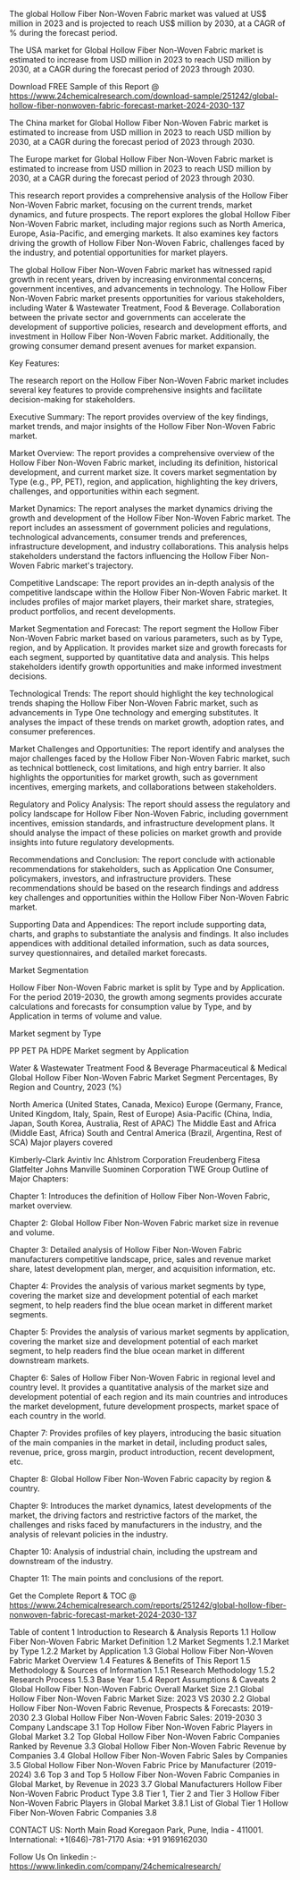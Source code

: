 The global Hollow Fiber Non-Woven Fabric market was valued at US$ million in 2023 and is projected to reach US$ million by 2030, at a CAGR of % during the forecast period.

The USA market for Global Hollow Fiber Non-Woven Fabric  market is estimated to increase from USD million in 2023 to reach USD million by 2030, at a CAGR during the forecast period of 2023 through 2030.

Download FREE Sample of this Report @ https://www.24chemicalresearch.com/download-sample/251242/global-hollow-fiber-nonwoven-fabric-forecast-market-2024-2030-137

The China market for Global Hollow Fiber Non-Woven Fabric  market is estimated to increase from USD million in 2023 to reach USD million by 2030, at a CAGR during the forecast period of 2023 through 2030.

The Europe market for Global Hollow Fiber Non-Woven Fabric market is estimated to increase from USD million in 2023 to reach USD million by 2030, at a CAGR during the forecast period of 2023 through 2030.

This research report provides a comprehensive analysis of the Hollow Fiber Non-Woven Fabric market, focusing on the current trends, market dynamics, and future prospects. The report explores the global Hollow Fiber Non-Woven Fabric market, including major regions such as North America, Europe, Asia-Pacific, and emerging markets. It also examines key factors driving the growth of Hollow Fiber Non-Woven Fabric, challenges faced by the industry, and potential opportunities for market players.

The global Hollow Fiber Non-Woven Fabric market has witnessed rapid growth in recent years, driven by increasing environmental concerns, government incentives, and advancements in technology. The Hollow Fiber Non-Woven Fabric market presents opportunities for various stakeholders, including Water & Wastewater Treatment, Food & Beverage. Collaboration between the private sector and governments can accelerate the development of supportive policies, research and development efforts, and investment in Hollow Fiber Non-Woven Fabric market. Additionally, the growing consumer demand present avenues for market expansion.

Key Features:

The research report on the Hollow Fiber Non-Woven Fabric market includes several key features to provide comprehensive insights and facilitate decision-making for stakeholders.

Executive Summary: The report provides overview of the key findings, market trends, and major insights of the Hollow Fiber Non-Woven Fabric market.

Market Overview: The report provides a comprehensive overview of the Hollow Fiber Non-Woven Fabric market, including its definition, historical development, and current market size. It covers market segmentation by Type (e.g., PP, PET), region, and application, highlighting the key drivers, challenges, and opportunities within each segment.

Market Dynamics: The report analyses the market dynamics driving the growth and development of the Hollow Fiber Non-Woven Fabric market. The report includes an assessment of government policies and regulations, technological advancements, consumer trends and preferences, infrastructure development, and industry collaborations. This analysis helps stakeholders understand the factors influencing the Hollow Fiber Non-Woven Fabric market's trajectory.

Competitive Landscape: The report provides an in-depth analysis of the competitive landscape within the Hollow Fiber Non-Woven Fabric market. It includes profiles of major market players, their market share, strategies, product portfolios, and recent developments.

Market Segmentation and Forecast: The report segment the Hollow Fiber Non-Woven Fabric market based on various parameters, such as by Type, region, and by Application. It provides market size and growth forecasts for each segment, supported by quantitative data and analysis. This helps stakeholders identify growth opportunities and make informed investment decisions.

Technological Trends: The report should highlight the key technological trends shaping the Hollow Fiber Non-Woven Fabric market, such as advancements in Type One technology and emerging substitutes. It analyses the impact of these trends on market growth, adoption rates, and consumer preferences.

Market Challenges and Opportunities: The report identify and analyses the major challenges faced by the Hollow Fiber Non-Woven Fabric market, such as technical bottleneck, cost limitations, and high entry barrier. It also highlights the opportunities for market growth, such as government incentives, emerging markets, and collaborations between stakeholders.

Regulatory and Policy Analysis: The report should assess the regulatory and policy landscape for Hollow Fiber Non-Woven Fabric, including government incentives, emission standards, and infrastructure development plans. It should analyse the impact of these policies on market growth and provide insights into future regulatory developments.

Recommendations and Conclusion: The report conclude with actionable recommendations for stakeholders, such as Application One Consumer, policymakers, investors, and infrastructure providers. These recommendations should be based on the research findings and address key challenges and opportunities within the Hollow Fiber Non-Woven Fabric market.

Supporting Data and Appendices: The report include supporting data, charts, and graphs to substantiate the analysis and findings. It also includes appendices with additional detailed information, such as data sources, survey questionnaires, and detailed market forecasts.

Market Segmentation

Hollow Fiber Non-Woven Fabric market is split by Type and by Application. For the period 2019-2030, the growth among segments provides accurate calculations and forecasts for consumption value by Type, and by Application in terms of volume and value.

Market segment by Type

PP
PET
PA
HDPE
Market segment by Application

Water & Wastewater Treatment
Food & Beverage
Pharmaceutical & Medical
Global Hollow Fiber Non-Woven Fabric Market Segment Percentages, By Region and Country, 2023 (%)

North America (United States, Canada, Mexico)
Europe (Germany, France, United Kingdom, Italy, Spain, Rest of Europe)
Asia-Pacific (China, India, Japan, South Korea, Australia, Rest of APAC)
The Middle East and Africa (Middle East, Africa)
South and Central America (Brazil, Argentina, Rest of SCA)
Major players covered

Kimberly-Clark
Avintiv Inc
Ahlstrom Corporation
Freudenberg
Fitesa
Glatfelter
Johns Manville
Suominen Corporation
TWE Group
Outline of Major Chapters:

Chapter 1: Introduces the definition of Hollow Fiber Non-Woven Fabric, market overview.

Chapter 2: Global Hollow Fiber Non-Woven Fabric market size in revenue and volume.

Chapter 3: Detailed analysis of Hollow Fiber Non-Woven Fabric manufacturers competitive landscape, price, sales and revenue market share, latest development plan, merger, and acquisition information, etc.

Chapter 4: Provides the analysis of various market segments by type, covering the market size and development potential of each market segment, to help readers find the blue ocean market in different market segments.

Chapter 5: Provides the analysis of various market segments by application, covering the market size and development potential of each market segment, to help readers find the blue ocean market in different downstream markets.

Chapter 6: Sales of Hollow Fiber Non-Woven Fabric in regional level and country level. It provides a quantitative analysis of the market size and development potential of each region and its main countries and introduces the market development, future development prospects, market space of each country in the world.

Chapter 7: Provides profiles of key players, introducing the basic situation of the main companies in the market in detail, including product sales, revenue, price, gross margin, product introduction, recent development, etc.

Chapter 8: Global Hollow Fiber Non-Woven Fabric capacity by region & country.

Chapter 9: Introduces the market dynamics, latest developments of the market, the driving factors and restrictive factors of the market, the challenges and risks faced by manufacturers in the industry, and the analysis of relevant policies in the industry.

Chapter 10: Analysis of industrial chain, including the upstream and downstream of the industry.

Chapter 11: The main points and conclusions of the report.

Get the Complete Report & TOC @ https://www.24chemicalresearch.com/reports/251242/global-hollow-fiber-nonwoven-fabric-forecast-market-2024-2030-137

Table of content
1 Introduction to Research & Analysis Reports
1.1 Hollow Fiber Non-Woven Fabric Market Definition
1.2 Market Segments
1.2.1 Market by Type
1.2.2 Market by Application
1.3 Global Hollow Fiber Non-Woven Fabric Market Overview
1.4 Features & Benefits of This Report
1.5 Methodology & Sources of Information
1.5.1 Research Methodology
1.5.2 Research Process
1.5.3 Base Year
1.5.4 Report Assumptions & Caveats
2 Global Hollow Fiber Non-Woven Fabric Overall Market Size
2.1 Global Hollow Fiber Non-Woven Fabric Market Size: 2023 VS 2030
2.2 Global Hollow Fiber Non-Woven Fabric Revenue, Prospects & Forecasts: 2019-2030
2.3 Global Hollow Fiber Non-Woven Fabric Sales: 2019-2030
3 Company Landscape
3.1 Top Hollow Fiber Non-Woven Fabric Players in Global Market
3.2 Top Global Hollow Fiber Non-Woven Fabric Companies Ranked by Revenue
3.3 Global Hollow Fiber Non-Woven Fabric Revenue by Companies
3.4 Global Hollow Fiber Non-Woven Fabric Sales by Companies
3.5 Global Hollow Fiber Non-Woven Fabric Price by Manufacturer (2019-2024)
3.6 Top 3 and Top 5 Hollow Fiber Non-Woven Fabric Companies in Global Market, by Revenue in 2023
3.7 Global Manufacturers Hollow Fiber Non-Woven Fabric Product Type
3.8 Tier 1, Tier 2 and Tier 3 Hollow Fiber Non-Woven Fabric Players in Global Market
3.8.1 List of Global Tier 1 Hollow Fiber Non-Woven Fabric Companies
3.8

CONTACT US:
North Main Road Koregaon Park, Pune, India - 411001.
International: +1(646)-781-7170
Asia: +91 9169162030

Follow Us On linkedin :- https://www.linkedin.com/company/24chemicalresearch/

